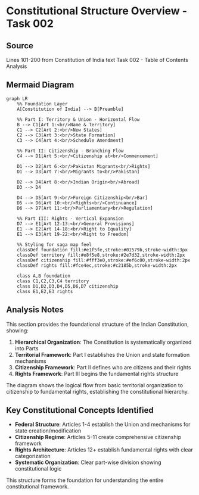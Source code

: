 # Constitutional Structure Overview - Task 002

## Source
Lines 101-200 from Constitution of India text
Task 002 - Table of Contents Analysis

## Mermaid Diagram

```mermaid
graph LR
    %% Foundation Layer
    A[Constitution of India] --> B[Preamble]
    
    %% Part I: Territory & Union - Horizontal Flow
    B --> C1[Art 1:<br/>Name & Territory]
    C1 --> C2[Art 2:<br/>New States]
    C2 --> C3[Art 3:<br/>State Formation]
    C3 --> C4[Art 4:<br/>Schedule Amendment]
    
    %% Part II: Citizenship - Branching Flow
    C4 --> D1[Art 5:<br/>Citizenship at<br/>Commencement]
    
    D1 --> D2[Art 6:<br/>Pakistan Migrants<br/>Rights]
    D1 --> D3[Art 7:<br/>Migrants to<br/>Pakistan]
    
    D2 --> D4[Art 8:<br/>Indian Origin<br/>Abroad]
    D3 --> D4
    
    D4 --> D5[Art 9:<br/>Foreign Citizenship<br/>Bar]
    D5 --> D6[Art 10:<br/>Rights<br/>Continuance]
    D6 --> D7[Art 11:<br/>Parliamentary<br/>Regulation]
    
    %% Part III: Rights - Vertical Expansion
    D7 --> E1[Art 12-13:<br/>General Provisions]
    E1 --> E2[Art 14-18:<br/>Right to Equality]
    E1 --> E3[Art 19-22:<br/>Right to Freedom]
    
    %% Styling for saga map feel
    classDef foundation fill:#e1f5fe,stroke:#01579b,stroke-width:3px
    classDef territory fill:#e8f5e8,stroke:#2e7d32,stroke-width:2px
    classDef citizenship fill:#fff3e0,stroke:#ef6c00,stroke-width:2px
    classDef rights fill:#fce4ec,stroke:#c2185b,stroke-width:2px
    
    class A,B foundation
    class C1,C2,C3,C4 territory
    class D1,D2,D3,D4,D5,D6,D7 citizenship
    class E1,E2,E3 rights
```

## Analysis Notes

This section provides the foundational structure of the Indian Constitution, showing:

1. **Hierarchical Organization**: The Constitution is systematically organized into Parts
2. **Territorial Framework**: Part I establishes the Union and state formation mechanisms
3. **Citizenship Framework**: Part II defines who are citizens and their rights
4. **Rights Framework**: Part III begins the fundamental rights structure

The diagram shows the logical flow from basic territorial organization to citizenship to fundamental rights, establishing the constitutional hierarchy.

## Key Constitutional Concepts Identified

- **Federal Structure**: Articles 1-4 establish the Union and mechanisms for state creation/modification
- **Citizenship Regime**: Articles 5-11 create comprehensive citizenship framework
- **Rights Architecture**: Articles 12+ establish fundamental rights with clear categorization
- **Systematic Organization**: Clear part-wise division showing constitutional logic

This structure forms the foundation for understanding the entire constitutional framework.